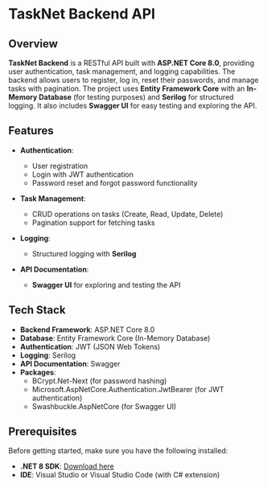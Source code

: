 # TaskNet Backend API

## Overview

**TaskNet Backend** is a RESTful API built with **ASP.NET Core 8.0**, providing user authentication, task management, and logging capabilities. The backend allows users to register, log in, reset their passwords, and manage tasks with pagination. The project uses **Entity Framework Core** with an **In-Memory Database** (for testing purposes) and **Serilog** for structured logging. It also includes **Swagger UI** for easy testing and exploring the API.

## Features

- **Authentication**:
  - User registration
  - Login with JWT authentication
  - Password reset and forgot password functionality

- **Task Management**:
  - CRUD operations on tasks (Create, Read, Update, Delete)
  - Pagination support for fetching tasks

- **Logging**:
  - Structured logging with **Serilog**
  
- **API Documentation**:
  - **Swagger UI** for exploring and testing the API

## Tech Stack

- **Backend Framework**: ASP.NET Core 8.0
- **Database**: Entity Framework Core (In-Memory Database)
- **Authentication**: JWT (JSON Web Tokens)
- **Logging**: Serilog
- **API Documentation**: Swagger
- **Packages**:
  - BCrypt.Net-Next (for password hashing)
  - Microsoft.AspNetCore.Authentication.JwtBearer (for JWT authentication)
  - Swashbuckle.AspNetCore (for Swagger UI)

## Prerequisites

Before getting started, make sure you have the following installed:

- **.NET 8 SDK**: [Download here](https://dotnet.microsoft.com/download/dotnet)
- **IDE**: Visual Studio or Visual Studio Code (with C# extension)



